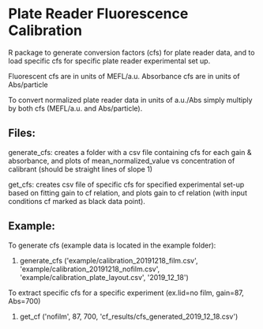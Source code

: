 # Plate Reader Fluorescence Calibration

R package to generate conversion factors (cfs) for plate reader data, and to load specific cfs for specific plate reader experimental set up. 

Fluorescent cfs are in units of MEFL/a.u.
Absorbance cfs are in units of Abs/particle

To convert normalized plate reader data in units of a.u./Abs simply multiply by both cfs (MEFL/a.u. and Abs/particle). 


## Files: 
generate_cfs: creates a folder with a csv file containing cfs for each gain & absorbance, and plots of mean_normalized_value vs concentration of calibrant (should be straight lines of slope 1) 

get_cfs: creates csv file of specific cfs for specified experimental set-up based on fitting gain to cf relation, and plots gain to cf relation (with input conditions cf marked as black data point). 


## Example:
To generate cfs (example data is located in the example folder):
  1. generate_cfs ('example/calibration_20191218_film.csv', 'example/calibration_20191218_nofilm.csv', 'example/calibration_plate_layout.csv', '2019_12_18') 

To extract specific cfs for a specific experiment (ex.lid=no film, gain=87, Abs=700)
  1. get_cf ('nofilm', 87, 700, 'cf_results/cfs_generated_2019_12_18.csv')
